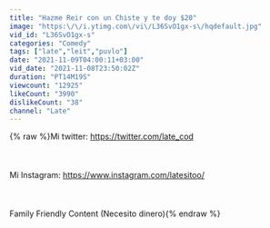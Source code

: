 ```yaml
---
title: "Hazme Reir con un Chiste y te doy $20"
image: "https:\/\/i.ytimg.com\/vi\/L36SvO1gx-s\/hqdefault.jpg"
vid_id: "L36SvO1gx-s"
categories: "Comedy"
tags: ["late","leit","puvlo"]
date: "2021-11-09T04:00:11+03:00"
vid_date: "2021-11-08T23:50:02Z"
duration: "PT14M19S"
viewcount: "12925"
likeCount: "3990"
dislikeCount: "38"
channel: "Late"
---
```

{% raw %}Mi twitter: <a rel="nofollow" target="blank" href="https://twitter.com/late_cod">https://twitter.com/late_cod</a><br /><br /><br /><br />Mi Instagram: <a rel="nofollow" target="blank" href="https://www.instagram.com/latesitoo/">https://www.instagram.com/latesitoo/</a><br /><br /><br /><br />Family Friendly Content (Necesito dinero){% endraw %}

